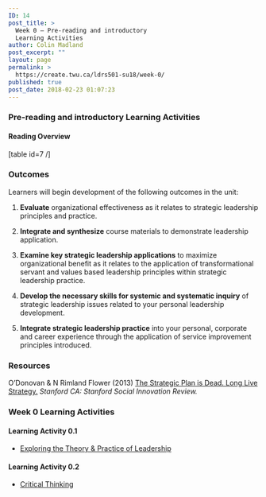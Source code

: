 ```yaml
---
ID: 14
post_title: >
  Week 0 – Pre-reading and introductory
  Learning Activities
author: Colin Madland
post_excerpt: ""
layout: page
permalink: >
  https://create.twu.ca/ldrs501-su18/week-0/
published: true
post_date: 2018-02-23 01:07:23
---
```

### Pre-reading and introductory Learning Activities

#### Reading Overview

[table id=7 /]

### Outcomes

Learners will begin development of the following outcomes in the unit:

1. **Evaluate**
organizational effectiveness as it relates to strategic leadership principles and practice.

2. **Integrate and synthesize**
course materials to demonstrate leadership application.

3. **Examine key strategic leadership applications**
to maximize organizational benefit as it relates to the application of transformational servant and values based leadership principles within strategic leadership practice.

4. **Develop the necessary skills for systemic and systematic inquiry**
of strategic leadership issues related to your personal leadership development.

5. **Integrate strategic leadership practice**
into your personal, corporate and career experience through the application of service improvement principles introduced.

### Resources

O’Donovan &amp; N Rimland Flower (2013) [The Strategic Plan is Dead. Long Live Strategy.](https://ssir.org/articles/entry/the_strategic_plan_is_dead._long_live_strategy%29) _Stanford CA: Stanford Social Innovation Review._

### Week 0 Learning Activities

#### Learning Activity 0.1

- [Exploring the Theory & Practice of Leadership](https://create.twu.ca/ldrs501-su18/activity-0-1/)

#### Learning Activity 0.2

- [Critical Thinking](https://create.twu.ca/ldrs501-su18/activity-0-2)

